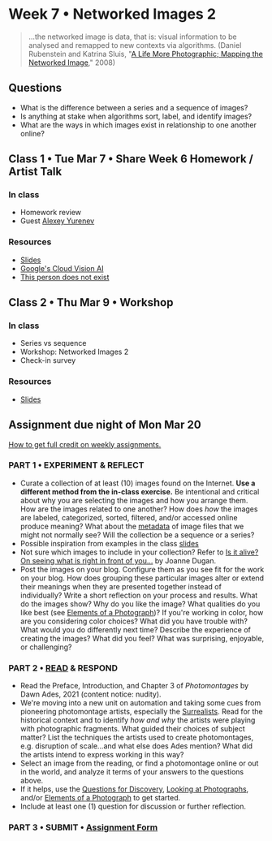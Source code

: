 # Week 7 • Networked Images 2

>...the networked image is data, that is: visual information to be analysed and remapped to new contexts via algorithms. (Daniel Rubenstein and Katrina Sluis, "[A Life More Photographic; Mapping the Networked Image](https://www.researchgate.net/publication/299854265_A_Life_More_Photographic_Mapping_The_Networked_Image)," 2008)

## Questions

- What is the difference between a series and a sequence of images?
- Is anything at stake when algorithms sort, label, and identify images?
- What are the ways in which images exist in relationship to one another online?

## Class 1 • Tue Mar 7 • Share Week 6 Homework / Artist Talk

### In class

- Homework review
- Guest [Alexey Yurenev](https://www.yurenev.com/)

### Resources

- [Slides](https://drive.google.com/drive/u/1/folders/1bp6ZJ3krohBmhxB699nj1edjueV8w-EO)
- [Google's Cloud Vision AI](https://cloud.google.com/vision/)
- [This person does not exist](https://thispersondoesnotexist.xyz/)

## Class 2 • Thu Mar 9 • Workshop

### In class

- Series vs sequence
- Workshop: Networked Images 2
- Check-in survey

### Resources

- [Slides](https://drive.google.com/drive/u/1/folders/1bp6ZJ3krohBmhxB699nj1edjueV8w-EO)

## Assignment due night of Mon Mar 20

[How to get full credit on weekly assignments.](https://github.com/ellennickles/xphoto-s23#overview-of-assignments)

### PART 1 • EXPERIMENT & REFLECT

- Curate a collection of at least (10) images found on the Internet. **Use a
  different method from the in-class exercise.** Be intentional and critical
  about why you are selecting the images and how you arrange them. How are the
  images related to one another? How does _how_ the images are labeled,
  categorized, sorted, filtered, and/or accessed online produce meaning? What
  about the [metadata](https://en.wikipedia.org/wiki/Metadata) of image files
  that we might not normally see? Will the collection be a sequence or a series?
- Possible inspiration from examples in the class [slides](https://drive.google.com/drive/u/1/folders/1bp6ZJ3krohBmhxB699nj1edjueV8w-EO)
- Not sure which images to include in your collection? Refer to [Is it alive? On
  seeing what is right in front of you...](https://github.com/ellennickles/xphoto-s23/blob/main/resources/is-it-alive.md)
  by Joanne Dugan.
- Post the images on your blog. Configure them as you see fit for
  the work on your blog. How does grouping these particular images alter or
  extend their meanings when they are presented together instead of
  individually? Write a short reflection on your process and
  results. What do the images show? Why do you like the image? What qualities
  do you like best (see [Elements of a Photograph](https://github.com/ellennickles/xphoto-s23/blob/main/resources/photograph-elements.md))?
  If you're working in color, how are you considering color choices? What did
  you have trouble with? What would you do differently next time? Describe the
  experience of creating the images? What did you feel? What was surprising,
  enjoyable, or challenging?

### PART 2 • [READ](https://drive.google.com/drive/u/1/folders/1bp6ZJ3krohBmhxB699nj1edjueV8w-EO) & RESPOND

- Read the Preface, Introduction, and Chapter 3 of _Photomontages_ by Dawn Ades,
  2021 (content notice: nudity).
- We're moving into a new unit on automation and taking some cues from
  pioneering photomontage artists, especially the
  [Surrealists](https://www.khanacademy.org/humanities/art-1010/dada-and-surrealism/xdc974a79:surrealism/v/the-case-for-surrealism-the-art-assignment-pbs-digital-studios).
  Read for the historical context and to identify _how and why_ the artists
  were playing with photographic fragments. What guided their choices of subject
  matter? List the techniques the artists used to create photomontages,
  e.g. disruption of scale...and what else does Ades mention? What did the
  artists intend to express working in this way?
- Select an image from the reading, or find a photomontage online or
  out in the world, and analyze it terms of your answers to the questions above.
- If it helps, use the [Questions for
  Discovery](https://github.com/ellennickles/xphoto-s23/blob/main/resources/questions-for-discovery.md),
  [Looking at Photographs](https://github.com/ellennickles/xphoto-s23/blob/main/resources/looking-at-photographs.md),
  and/or [Elements of a Photograph](https://github.com/ellennickles/xphoto-s23/blob/main/resources/photograph-elements.md)
  to get started.
- Include at least one (1) question for discussion or further reflection.

### PART 3 • SUBMIT • [Assignment Form](https://forms.gle/bT1L7qHnrvmQ23sN9)
